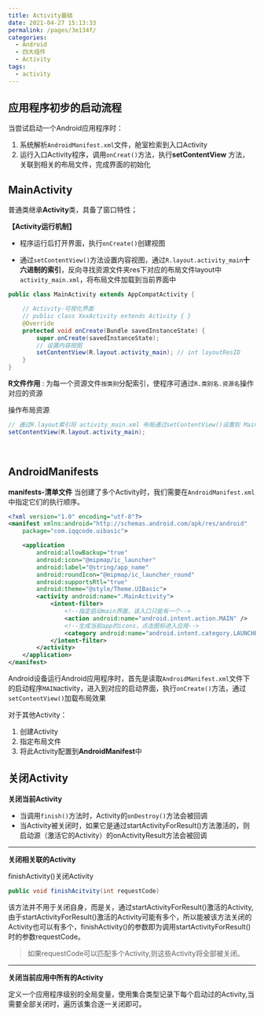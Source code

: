 ```yaml
---
title: Activity基础
date: 2021-04-27 15:13:33
permalink: /pages/3e134f/
categories:
  - Android
  - 四大组件
  - Activity
tags:
  - activity
---
```





## 应用程序初步的启动流程

当尝试启动一个Android应用程序时：

1. 系统解析`AndroidManifest.xml`文件，舱室检索到入口Activity
2. 运行入口Activity程序，调用`onCreat()`方法，执行**setContentView** 方法，关联到相关的布局文件，完成界面的初始化

## MainActivity

普通类继承**Activity**类，具备了窗口特性；

**【Activity运行机制】**

- 程序运行后打开界面，执行`onCreate()`创建视图

- 通过`setContentView()`方法设置内容视图，通过`R.layout.activity_main`**十六进制的索引**，反向寻找资源文件夹res下对应的布局文件layout中`activity_main.xml`，将布局文件加载到当前界面中

```java
public class MainActivity extends AppCompatActivity {

    // Activity-可视化界面
    // public class XxxActivity extends Activity { }
    @Override
    protected void onCreate(Bundle savedInstanceState) {
        super.onCreate(savedInstanceState);
        // 设置内容视图
        setContentView(R.layout.activity_main); // int layoutResID
    }
}
```

**R文件作用** : 为每一个资源文件`按类别`分配索引，使程序可通过`R.类别名.资源名`操作对应的资源

操作布局资源

```java
// 通过R.layout索引将 activity_main.xml 布局通过setContentView()设置到 MainActivity上
setContentView(R.layout.activity_main); 
```

<br>

## AndroidManifests

**manifests-清单文件** 当创建了多个Activity时，我们需要在`AndroidManifest.xml`中指定它们的执行顺序。

```xml
<?xml version="1.0" encoding="utf-8"?>
<manifest xmlns:android="http://schemas.android.com/apk/res/android"
    package="com.iqqcode.uibasic">

    <application
        android:allowBackup="true"
        android:icon="@mipmap/ic_launcher"
        android:label="@string/app_name"
        android:roundIcon="@mipmap/ic_launcher_round"
        android:supportsRtl="true"
        android:theme="@style/Theme.UIBasic">
        <activity android:name=".MainActivity">
            <intent-filter>
                <!--指定启动main界面，该入口只能有一个-->
                <action android:name="android.intent.action.MAIN" />
                <!--生成当前app的icons，点击图标进入应用-->
                <category android:name="android.intent.category.LAUNCHER" />
            </intent-filter>
        </activity>
    </application>
</manifest>
```

Android设备运行Android应用程序时，首先是读取`AndroidManifest.xml`文件下的启动程序`MAIN`activity，进入到对应的启动界面，执行`onCreate()`方法，通过`setContentView()`加载布局效果

对于其他Activity：

1. 创建Activity
2. 指定布局文件
3. 将此Activity配置到**AndroidManifest**中



## 关闭Activity

**关闭当前Activity**

- 当调用`finish()`方法时，Activity的`onDestroy()`方法会被回调
- 当Activity被关闭时，如果它是通过startActivityForResult()方法激活的，则启动源（激活它的Activity）的onActivityResult方法会被回调

---------------

**关闭相关联的Activity**

finishActivity()关闭Activity

```java
public void finishAcitvity(int requestCode)
```

该方法并不用于关闭自身，而是关，通过startActivityForResult()激活的Activity,由于startActivityForResult()激活的Activity可能有多个，所以能被该方法关闭的Activity也可以有多个，finishActivity()的参数即为调用startActivityForResult()时的参数requestCode。

> 如果requestCode可以匹配多个Activity,则这些Activity将全部被关闭。

****

**关闭当前应用中所有的Activity**

定义一个应用程序级别的全局变量，使用集合类型记录下每个启动过的Activity,当需要全部关闭时，遍历该集合逐一关闭即可。